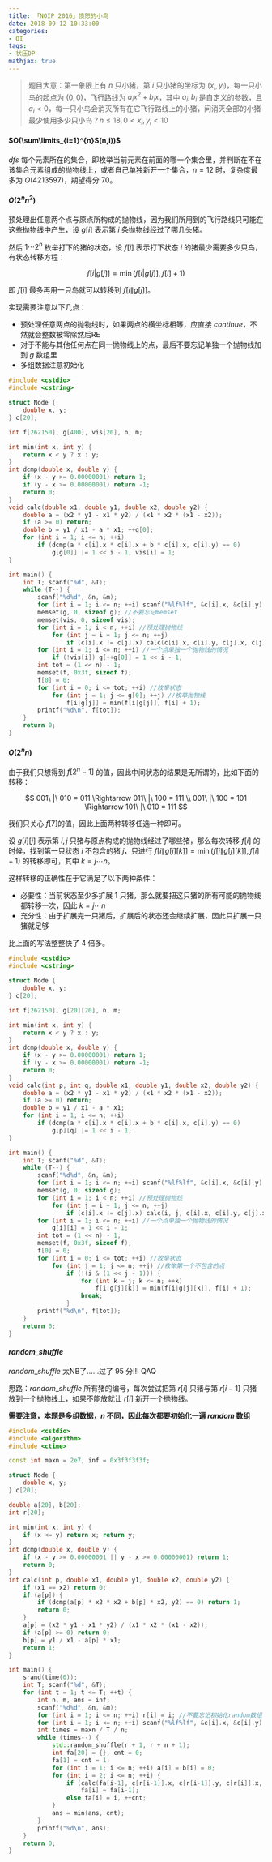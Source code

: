 ```yaml
---
title: 「NOIP 2016」愤怒的小鸟
date: 2018-09-12 10:33:00
categories:
- OI
tags:
- 状压DP
mathjax: true
---
```


> 题目大意：第一象限上有 $n$ 只小猪，第 $i$ 只小猪的坐标为 $(x_i,y_i)$，每一只小鸟的起点为 $(0,0)$，飞行路线为 $a_ix^2+b_ix$，其中 $a_i,b_i$ 是自定义的参数，且 $a_i<0$，每一只小鸟会消灭所有在它飞行路线上的小猪，问消灭全部的小猪最少使用多少只小鸟？$n \leq 18, 0 <x_i,y_i<10$

#### $O(\sum\limits_{i=1}^{n}S(n,i))$

$dfs$ 每个元素所在的集合，即枚举当前元素在前面的哪一个集合里，并判断在不在该集合元素组成的抛物线上，或者自己单独新开一个集合，$n=12$ 时，复杂度最多为 $O(4213597)$，期望得分 $70$。

#### $O(2^nn^2)$

预处理出任意两个点与原点所构成的抛物线，因为我们所用到的飞行路线只可能在这些抛物线中产生，设 $g[i]$ 表示第 $i$ 条抛物线经过了哪几头猪。

然后 $1 \cdots 2^n$ 枚举打下的猪的状态，设 $f[i]$ 表示打下状态 $i$ 的猪最少需要多少只鸟，有状态转移方程：

$$
f[i|g[j]]=\min(f[i|g[j]], f[i]+1)
$$

即 $f[i]$ 最多再用一只鸟就可以转移到 $f[i\|g[j]]$。

实现需要注意以下几点：

- 预处理任意两点的抛物线时，如果两点的横坐标相等，应直接 $continue$，不然就会整数被零除然后RE
- 对于不能与其他任何点在同一抛物线上的点，最后不要忘记单独一个抛物线加到 $g$ 数组里
- 多组数据注意初始化

```c++
#include <cstdio>
#include <cstring>

struct Node {
    double x, y;
} c[20];

int f[262150], g[400], vis[20], n, m;

int min(int x, int y) {
    return x < y ? x : y;
}
int dcmp(double x, double y) {
    if (x - y >= 0.00000001) return 1;
    if (y - x >= 0.00000001) return -1;
    return 0;
}
void calc(double x1, double y1, double x2, double y2) {
    double a = (x2 * y1 - x1 * y2) / (x1 * x2 * (x1 - x2));
    if (a >= 0) return;
    double b = y1 / x1 - a * x1; ++g[0];
    for (int i = 1; i <= n; ++i)
        if (dcmp(a * c[i].x * c[i].x + b * c[i].x, c[i].y) == 0)
            g[g[0]] |= 1 << i - 1, vis[i] = 1;
}

int main() {
    int T; scanf("%d", &T);
    while (T--) {
        scanf("%d%d", &n, &m);
        for (int i = 1; i <= n; ++i) scanf("%lf%lf", &c[i].x, &c[i].y);
        memset(g, 0, sizeof g); //不要忘记memset
        memset(vis, 0, sizeof vis);
        for (int i = 1; i < n; ++i) //预处理抛物线
            for (int j = i + 1; j <= n; ++j)
                if (c[i].x != c[j].x) calc(c[i].x, c[i].y, c[j].x, c[j].y); //横坐标相等直接判掉
        for (int i = 1; i <= n; ++i) //一个点单独一个抛物线的情况
            if (!vis[i]) g[++g[0]] = 1 << i - 1;
        int tot = (1 << n) - 1;
        memset(f, 0x3f, sizeof f);
        f[0] = 0;
        for (int i = 0; i <= tot; ++i) //枚举状态
            for (int j = 1; j <= g[0]; ++j) //枚举抛物线
                f[i|g[j]] = min(f[i|g[j]], f[i] + 1);
        printf("%d\n", f[tot]);
    }
    return 0;
}
```

#### $O(2^nn)$

由于我们只想得到 $f[2^n-1]$ 的值，因此中间状态的结果是无所谓的，比如下面的转移：

$$
001\ |\ 010 = 011 \Rightarrow 011\ |\ 100 = 111 \\
001\ |\ 100 = 101 \Rightarrow 101\ |\ 010 = 111
$$

我们只关心 $f[7]​$ 的值，因此上面两种转移任选一种即可。

设 $g[i][j]$ 表示第 $i,j$ 只猪与原点构成的抛物线经过了哪些猪，那么每次转移 $f[i]$ 的时候，找到第一只状态 $i$ 不包含的猪 $j$，只进行 $f[i\|g[j][k]]=\min(f[i\|g[j][k]],f[i]+1)$ 的转移即可，其中 $k=j \cdots n$。

这样转移的正确性在于它满足了以下两种条件：

- 必要性：当前状态至少多扩展 $1$ 只猪，那么就要把这只猪的所有可能的抛物线都转移一次，因此 $k=j \cdots n$
- 充分性：由于扩展完一只猪后，扩展后的状态还会继续扩展，因此只扩展一只猪就足够

比上面的写法整整快了 $4$ 倍多。

```c++
#include <cstdio>
#include <cstring>

struct Node {
	double x, y;
} c[20];

int f[262150], g[20][20], n, m;

int min(int x, int y) {
	return x < y ? x : y;
}
int dcmp(double x, double y) {
	if (x - y >= 0.00000001) return 1;
	if (y - x >= 0.00000001) return -1;
	return 0;
}
void calc(int p, int q, double x1, double y1, double x2, double y2) {
	double a = (x2 * y1 - x1 * y2) / (x1 * x2 * (x1 - x2));
	if (a >= 0) return;
	double b = y1 / x1 - a * x1;
	for (int i = 1; i <= n; ++i)
		if (dcmp(a * c[i].x * c[i].x + b * c[i].x, c[i].y) == 0)
			g[p][q] |= 1 << i - 1;
}

int main() {
	int T; scanf("%d", &T);
	while (T--) {
		scanf("%d%d", &n, &m);
		for (int i = 1; i <= n; ++i) scanf("%lf%lf", &c[i].x, &c[i].y);
		memset(g, 0, sizeof g);
		for (int i = 1; i < n; ++i) //预处理抛物线
			for (int j = i + 1; j <= n; ++j)
				if (c[i].x != c[j].x) calc(i, j, c[i].x, c[i].y, c[j].x, c[j].y);
		for (int i = 1; i <= n; ++i) //一个点单独一个抛物线的情况
			g[i][i] = 1 << i - 1;
		int tot = (1 << n) - 1;
		memset(f, 0x3f, sizeof f);
		f[0] = 0;
		for (int i = 0; i <= tot; ++i) //枚举状态
			for (int j = 1; j <= n; ++j) //枚举第一个不包含的点
				if (!(i & (1 << j - 1))) {
					for (int k = j; k <= n; ++k)
						f[i|g[j][k]] = min(f[i|g[j][k]], f[i] + 1);
					break;
				}
		printf("%d\n", f[tot]);
	}
	return 0;
}
```

#### $random\text{_}shuffle$

$random\text{_}shuffle$ 太NB了……过了 $95$ 分!!! QAQ

思路：$random\text{_}shuffle$ 所有猪的编号，每次尝试把第 $r[i]$ 只猪与第 $r[i-1]$ 只猪放到一个抛物线上，如果不能放就让 $r[i]$ 新开一个抛物线。

**需要注意，本题是多组数据，$n$ 不同，因此每次都要初始化一遍 $random$ 数组**

```c++
#include <cstdio>
#include <algorithm>
#include <ctime>

const int maxn = 2e7, inf = 0x3f3f3f3f;

struct Node {
	double x, y;
} c[20];

double a[20], b[20];
int r[20];

int min(int x, int y) {
	if (x <= y) return x; return y;
}
int dcmp(double x, double y) {
	if (x - y >= 0.00000001 || y - x >= 0.00000001) return 1;
	return 0;
}
int calc(int p, double x1, double y1, double x2, double y2) {
	if (x1 == x2) return 0;
	if (a[p]) {
		if (dcmp(a[p] * x2 * x2 + b[p] * x2, y2) == 0) return 1;
		return 0;
	}
	a[p] = (x2 * y1 - x1 * y2) / (x1 * x2 * (x1 - x2));
	if (a[p] >= 0) return 0;
	b[p] = y1 / x1 - a[p] * x1;
	return 1;
}

int main() {
	srand(time(0));
	int T; scanf("%d", &T);
	for (int t = 1; t <= T; ++t) {
		int n, m, ans = inf;
		scanf("%d%d", &n, &m);
		for (int i = 1; i <= n; ++i) r[i] = i; //不要忘记初始化random数组
		for (int i = 1; i <= n; ++i) scanf("%lf%lf", &c[i].x, &c[i].y);
		int times = maxn / T / n;
		while (times--) {
			std::random_shuffle(r + 1, r + n + 1);
			int fa[20] = {}, cnt = 0;
			fa[1] = cnt = 1;
			for (int i = 1; i <= n; ++i) a[i] = b[i] = 0;
			for (int i = 2; i <= n; ++i) {
				if (calc(fa[i-1], c[r[i-1]].x, c[r[i-1]].y, c[r[i]].x, c[r[i]].y))
					fa[i] = fa[i-1];
				else fa[i] = i, ++cnt;
			}
			ans = min(ans, cnt);
		}
		printf("%d\n", ans);
	}
	return 0;
}
```


